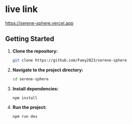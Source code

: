 # live link

https://serene-sphere.vercel.app

## Getting Started

1. **Clone the repository:**

   ```bash
   git clone https://github.com/Faey2023/serene-sphere

   ```

2. **Navigate to the project directory:**

   ```bash
   cd serene-sphere
   ```

3. **Install dependencies:**

   ```bash
   npm install
   ```

4. **Run the project:**
   ```bash
   npm run dev
   ```
